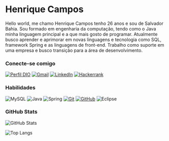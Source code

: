 
# Henrique Campos

Hello world, me chamo Henrique Campos tenho 26 anos e sou de Salvador Bahia. Sou formado em engenharia da computação, tendo como o Java minha linguagem principal e a que mais gosto de programar. Atualmente busco aprender e aprimorar em novas linguagens e tecnologia como SQL, framework Spring e as linguagens de front-end. Trabalho como suporte em uma empresa e busco transição para a área de desenvolvimento.

### Conecte-se comigo

[![Perfil DIO](https://img.shields.io/badge/-Meu%20Perfil%20na%20DIO-30A3DC?style=for-the-badge)](https://web.dio.me/users/henrique_campos71?tab=achievements) [![Gmail](https://img.shields.io/badge/Gmail-D14836?style=for-the-badge&logo=gmail&logoColor=white)](mailto:henrique.campos71@gmail.com) [![LinkedIn](https://img.shields.io/badge/linkedin-%230077B5.svg?style=for-the-badge&logo=linkedin&logoColor=white)](https://www.linkedin.com/in/henrique-campos-4b4713192/) [![Hackerrank](https://img.shields.io/badge/-Hackerrank-2EC866?style=for-the-badge&logo=HackerRank&logoColor=white)](https://www.linkedin.com/in/henrique-campos-4b4713192/)  



### Habilidades

![MySQL](https://img.shields.io/badge/mysql-%2300f.svg?style=for-the-badge&logo=mysql&logoColor=white) ![Java](https://img.shields.io/badge/java-%23ED8B00.svg?style=for-the-badge&logo=openjdk&logoColor=white) ![Spring](https://img.shields.io/badge/spring-%236DB33F.svg?style=for-the-badge&logo=spring&logoColor=white) [![Git](https://img.shields.io/badge/Git-000?style=for-the-badge&logo=git&logoColor=E94D5F)](https://git-scm.com/doc) [![GitHub](https://img.shields.io/badge/GitHub-000?style=for-the-badge&logo=github&logoColor=30A3DC)](https://docs.github.com/) ![Eclipse](https://img.shields.io/badge/Eclipse-FE7A16.svg?style=for-the-badge&logo=Eclipse&logoColor=white)


### GitHub Stats

![GitHub Stats](https://github-readme-stats.vercel.app/api?username=henriqueSSA&theme=transparent&bg_color=000&border_color=30A3DC&show_icons=true&icon_color=30A3DC&title_color=E94D5F&text_color=FFF)

![Top Langs](https://github-readme-stats-git-masterrstaa-rickstaa.vercel.app/api/top-langs/?username=henriqueSSA&layout=compact&bg_color=000&border_color=30A3DC&title_color=E94D5F&text_color=FFF)
